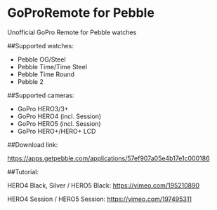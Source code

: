 # GoProRemote for Pebble

Unofficial GoPro Remote for Pebble watches

##Supported watches:

* Pebble OG/Steel
* Pebble Time/Time Steel
* Pebble Time Round
* Pebble 2

##Supported cameras:

* GoPro HERO3/3+
* GoPro HERO4 (incl. Session)
* GoPro HERO5 (incl. Session)
* GoPro HERO+/HERO+ LCD

##Download link:

https://apps.getpebble.com/applications/57ef907a05e4b17e1c000186

##Tutorial:

HERO4 Black, Silver / HERO5 Black: https://vimeo.com/195210890

HERO4 Session / HERO5 Session: https://vimeo.com/197495311
